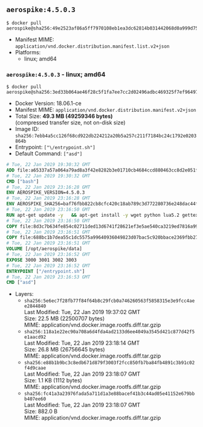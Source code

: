 ## `aerospike:4.5.0.3`

```console
$ docker pull aerospike@sha256:49e2523af86a5ff7970108eb1ea3dc62814b031442068d0a999d75507ef01477
```

-	Manifest MIME: `application/vnd.docker.distribution.manifest.list.v2+json`
-	Platforms:
	-	linux; amd64

### `aerospike:4.5.0.3` - linux; amd64

```console
$ docker pull aerospike@sha256:3ed33b064ae46f28c5f1fa7ee7cc2d02496adbc469325f7ef9649715fc22eb2b
```

-	Docker Version: 18.06.1-ce
-	Manifest MIME: `application/vnd.docker.distribution.manifest.v2+json`
-	Total Size: **49.3 MB (49259346 bytes)**  
	(compressed transfer size, not on-disk size)
-	Image ID: `sha256:7ebb4a5cc126f68cd922db224212a20b5a257c211f7184bc24c1792e0203864b`
-	Entrypoint: `["\/entrypoint.sh"]`
-	Default Command: `["asd"]`

```dockerfile
# Tue, 22 Jan 2019 19:30:32 GMT
ADD file:a65337a57a064a79ad8a3f42e8282b3e01710cb4684ccd880463cc8d2e051fa5 in / 
# Tue, 22 Jan 2019 19:30:32 GMT
CMD ["bash"]
# Tue, 22 Jan 2019 23:16:28 GMT
ENV AEROSPIKE_VERSION=4.5.0.3
# Tue, 22 Jan 2019 23:16:28 GMT
ENV AEROSPIKE_SHA256=baf76fbb822cb8cfc420c18ab789c3d772280736e248dac44f2b225e789d366e
# Tue, 22 Jan 2019 23:16:50 GMT
RUN apt-get update -y   && apt-get install -y wget python lua5.2 gettext-base   && wget "https://www.aerospike.com/artifacts/aerospike-server-community/${AEROSPIKE_VERSION}/aerospike-server-community-${AEROSPIKE_VERSION}-debian9.tgz" -O aerospike-server.tgz   && echo "$AEROSPIKE_SHA256 *aerospike-server.tgz" | sha256sum -c -   && mkdir aerospike   && tar xzf aerospike-server.tgz --strip-components=1 -C aerospike   && dpkg -i aerospike/aerospike-server-*.deb   && dpkg -i aerospike/aerospike-tools-*.deb   && mkdir -p /var/log/aerospike/   && mkdir -p /var/run/aerospike/   && rm -rf aerospike-server.tgz aerospike /var/lib/apt/lists/*   && rm -rf /opt/aerospike/lib/java   && dpkg -r wget ca-certificates openssl xz-utils  && dpkg --purge wget ca-certificates openssl xz-utils  && apt-get purge -y   && apt autoremove -y
# Tue, 22 Jan 2019 23:16:50 GMT
COPY file:8d3c7b634fe854c02711ded13d6741f28621ef3e5ae540ca3219ed7816a992ab in /etc/aerospike/aerospike.template.conf 
# Tue, 22 Jan 2019 23:16:51 GMT
COPY file:688bc1b7dea55c1dc5575a99640936049823d07bac5c920bbace2369fbb27428 in /entrypoint.sh 
# Tue, 22 Jan 2019 23:16:51 GMT
VOLUME [/opt/aerospike/data]
# Tue, 22 Jan 2019 23:16:52 GMT
EXPOSE 3000 3001 3002 3003
# Tue, 22 Jan 2019 23:16:52 GMT
ENTRYPOINT ["/entrypoint.sh"]
# Tue, 22 Jan 2019 23:16:53 GMT
CMD ["asd"]
```

-	Layers:
	-	`sha256:5e6ec7f28fb77f84f64b8c29fcb0a746260563f5858315e3e9fcc4aee2844840`  
		Last Modified: Tue, 22 Jan 2019 19:37:02 GMT  
		Size: 22.5 MB (22500707 bytes)  
		MIME: application/vnd.docker.image.rootfs.diff.tar.gzip
	-	`sha256:118a1e22ec90a708a6d4fda4ad2133d6ee4049a3545d421c877d42f5e1aacd92`  
		Last Modified: Tue, 22 Jan 2019 23:18:14 GMT  
		Size: 26.8 MB (26756645 bytes)  
		MIME: application/vnd.docker.image.rootfs.diff.tar.gzip
	-	`sha256:e88b1b9bc3c8edb671d879f3003f2fcc850fb7ba84fb4891c3b91c02f4d9caae`  
		Last Modified: Tue, 22 Jan 2019 23:18:07 GMT  
		Size: 1.1 KB (1112 bytes)  
		MIME: application/vnd.docker.image.rootfs.diff.tar.gzip
	-	`sha256:fc41a3a23976fada5a711d1a3e88bacef41b3c44ad05e41152e679bbb407ee60`  
		Last Modified: Tue, 22 Jan 2019 23:18:07 GMT  
		Size: 882.0 B  
		MIME: application/vnd.docker.image.rootfs.diff.tar.gzip
